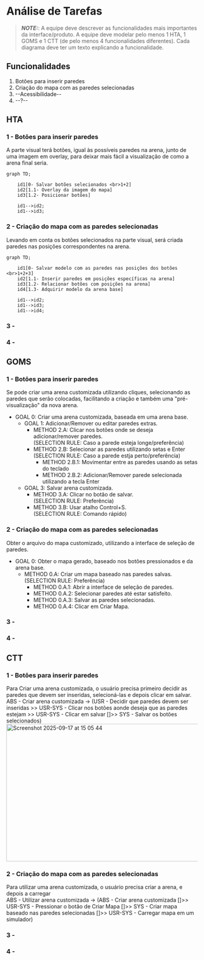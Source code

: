 # Análise de Tarefas

> **_NOTE:_**: A equipe deve descrever as funcionalidades mais importantes da interface/produto. A equipe deve modelar pelo menos 1 HTA, 1 GOMS e 1 CTT (de pelo menos 4 funcionalidades diferentes). Cada diagrama deve ter um texto explicando a funcionalidade.

## Funcionalidades
1. Botões para inserir paredes  
2. Criação do mapa com as paredes selecionadas  
3. --Acessibilidade--
4. --?--

## HTA
### 1 - Botões para inserir paredes
A parte visual terá botões, igual às possíveis paredes na arena, junto de uma imagem em overlay, para deixar mais fácil a visualização de como a arena final seria.  
```mermaid
graph TD;

    id1[0- Salvar botões selecionados <br>1+2]
    id2[1.1- Overlay da imagem do mapa]
    id3[1.2- Posicionar botões]
    
    id1-->id2;
    id1-->id3;
```
### 2 - Criação do mapa com as paredes selecionadas
Levando em conta os botões selecionados na parte visual, será criada paredes nas posições correspondentes na arena.  
```mermaid
graph TD;
    
    id1[0- Salvar modelo com as paredes nas posições dos botões <br>1+2+3]
    id2[1.1- Inserir paredes em posições específicas na arena]
    id3[1.2- Relacionar botões com posições na arena]
    id4[1.3- Adquirir modelo da arena base]
    
    id1-->id2;
    id1-->id3;
    id1-->id4;
```
### 3 -
### 4 -

## GOMS
### 1 - Botões para inserir paredes
Se pode criar uma arena customizada utilizando cliques, selecionando as paredes que serão colocadas, facilitando a criação e também uma "pré-visualização" da nova arena.  
- GOAL 0: Criar uma arena customizada, baseada em uma arena base.     
    - GOAL 1: Adicionar/Remover ou editar paredes extras.    
        - METHOD 2.A: Clicar nos botões onde se deseja adicionar/remover paredes.  
          (SELECTION RULE: Caso a parede esteja longe/preferência)  
        - METHOD 2.B: Selecionar as paredes utilizando setas e Enter  
          (SELECTION RULE: Caso a parede estja perto/preferência)  
          - METHOD 2.B.1: Movimentar entre as paredes usando as setas do teclado  
          - METHOD 2.B.2: Adicionar/Remover parede selecionada utilizando a tecla Enter  
    - GOAL 3: Salvar arena customizada.  
        - METHOD 3.A: Clicar no botão de salvar.  
          (SELECTION RULE: Preferência)    
        - METHOD 3.B: Usar atalho Control+S.  
          (SELECTION RULE: Comando rápido)  
      

        
### 2 - Criação do mapa com as paredes selecionadas  
Obter o arquivo do mapa customizado, utilizando a interface de seleção de paredes.  
- GOAL 0: Obter o mapa gerado, baseado nos botões pressionados e da arena base.  
  - METHOD 0.A: Criar um mapa baseado nas paredes salvas.  
    (SELECTION RULE: Preferência)   
      - METHOD 0.A.1: Abrir a interface de seleção de paredes.  
      - METHOD 0.A.2: Selecionar paredes até estar satisfeito.  
      - METHOD 0.A.3: Salvar as paredes selecionadas.  
      - METHOD 0.A.4: Clicar em Criar Mapa.  
    
### 3 -
### 4 -

## CTT
### 1 - Botões para inserir paredes
Para Criar uma arena customizada, o usuário precisa primeiro decidir as paredes que devem ser inseridas, selecioná-las e depois clicar em salvar.  
ABS - Criar arena customizada -> (USR - Decidir que paredes devem ser inseridas >> USR-SYS - Clicar nos botões aonde deseja que as paredes estejam >> USR-SYS - Clicar em salvar []>> SYS - Salvar os botões selecionados)      
<img width="905" height="362" alt="Screenshot 2025-09-17 at 15 05 44" src="https://github.com/user-attachments/assets/c68dba2a-466f-4553-b9bf-84fdba08e80b" />



### 2 - Criação do mapa com as paredes selecionadas
Para utilizar uma arena customizada, o usuário precisa criar a arena, e depois a carregar    
ABS - Utilizar arena customizada -> (ABS - Criar arena customizada []>> USR-SYS - Pressionar o botão de Criar Mapa []>> SYS - Criar mapa baseado nas paredes selecionadas []>> USR-SYS - Carregar mapa em um simulador) 
### 3 -
### 4 -
